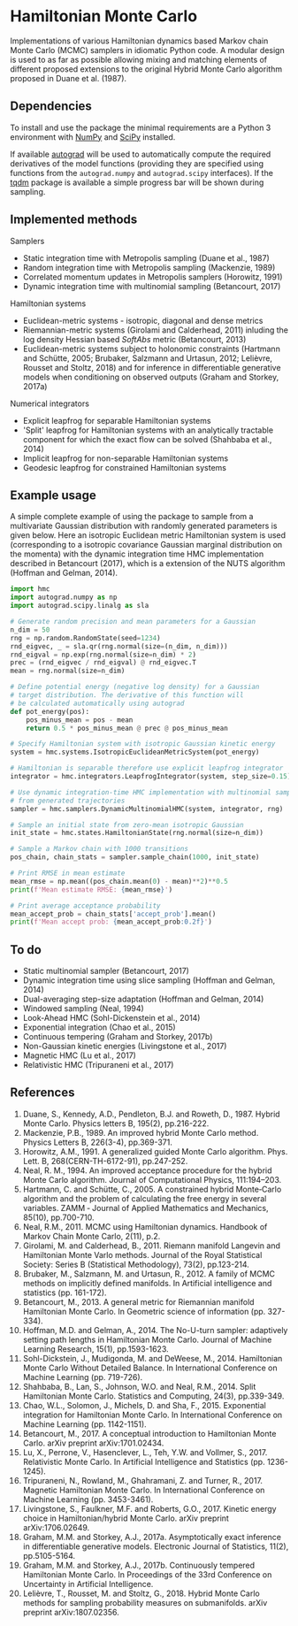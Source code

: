 # Hamiltonian Monte Carlo

Implementations of various Hamiltonian dynamics based Markov chain Monte Carlo (MCMC) samplers in idiomatic Python code. A modular design is used to as far as possible allowing mixing and matching elements of different proposed extensions to the original Hybrid Monte Carlo algorithm proposed in Duane et al. (1987).

## Dependencies

To install and use the package the minimal requirements are a Python 3 environment with [NumPy](http://www.numpy.org/) and [SciPy](https://www.scipy.org) installed. 

If available [autograd](https://github.com/HIPS/autograd) will be used to automatically compute the required derivatives of the model functions (providing they are specified using functions from the `autograd.numpy` and `autograd.scipy` interfaces). If the [tqdm](https://github.com/tqdm/tqdm) package is available a simple progress bar will be shown during sampling.

## Implemented methods

Samplers

  * Static integration time with Metropolis sampling (Duane et al., 1987)
  * Random integration time with Metropolis sampling (Mackenzie, 1989)
  * Correlated momentum updates in Metropolis samplers (Horowitz, 1991)
  * Dynamic integration time with multinomial sampling (Betancourt, 2017)

Hamiltonian systems

  * Euclidean-metric systems - isotropic, diagonal and dense metrics
  * Riemannian-metric systems (Girolami and Calderhead, 2011) inluding the
    log density Hessian based *SoftAbs* metric (Betancourt, 2013)
  * Euclidean-metric systems subject to holonomic constraints (Hartmann and
    Schütte, 2005; Brubaker, Salzmann and Urtasun, 2012; Lelièvre, Rousset and
    Stoltz, 2018) and for inference in differentiable generative models when conditioning on observed outputs (Graham and Storkey, 2017a)

Numerical integrators

  * Explicit leapfrog for separable Hamiltonian systems
  * 'Split' leapfrog for Hamiltonian systems with an analytically tractable
    component for which the exact flow can be solved (Shahbaba et al., 2014)
  * Implicit leapfrog for non-separable Hamiltonian systems
  * Geodesic leapfrog for constrained Hamiltonian systems

## Example usage

A simple complete example of using the package to sample from a multivariate Gaussian distribution with randomly generated parameters is given below. Here an isotropic Euclidean metric Hamiltonian system is used (corresponding to a isotropic covariance Gaussian marginal distribution on the momenta) with the dynamic integration time HMC implementation described in Betancourt (2017), which is a extension of the NUTS algorithm (Hoffman and Gelman, 2014).

```python
import hmc
import autograd.numpy as np
import autograd.scipy.linalg as sla

# Generate random precision and mean parameters for a Gaussian
n_dim = 50
rng = np.random.RandomState(seed=1234)
rnd_eigvec, _ = sla.qr(rng.normal(size=(n_dim, n_dim)))
rnd_eigval = np.exp(rng.normal(size=n_dim) * 2)
prec = (rnd_eigvec / rnd_eigval) @ rnd_eigvec.T
mean = rng.normal(size=n_dim)

# Define potential energy (negative log density) for a Gaussian
# target distribution. The derivative of this function will
# be calculated automatically using autograd
def pot_energy(pos):
    pos_minus_mean = pos - mean
    return 0.5 * pos_minus_mean @ prec @ pos_minus_mean

# Specify Hamiltonian system with isotropic Gaussian kinetic energy
system = hmc.systems.IsotropicEuclideanMetricSystem(pot_energy)

# Hamiltonian is separable therefore use explicit leapfrog integrator
integrator = hmc.integrators.LeapfrogIntegrator(system, step_size=0.15)

# Use dynamic integration-time HMC implementation with multinomial sampling 
# from generated trajectories
sampler = hmc.samplers.DynamicMultinomialHMC(system, integrator, rng)

# Sample an initial state from zero-mean isotropic Gaussian
init_state = hmc.states.HamiltonianState(rng.normal(size=n_dim))

# Sample a Markov chain with 1000 transitions
pos_chain, chain_stats = sampler.sample_chain(1000, init_state)

# Print RMSE in mean estimate
mean_rmse = np.mean((pos_chain.mean(0) - mean)**2)**0.5
print(f'Mean estimate RMSE: {mean_rmse}')

# Print average acceptance probability
mean_accept_prob = chain_stats['accept_prob'].mean()
print(f'Mean accept prob: {mean_accept_prob:0.2f}')
```

## To do

  * Static multinomial sampler (Betancourt, 2017)
  * Dynamic integration time using slice sampling (Hoffman and Gelman, 2014)
  * Dual-averaging step-size adaptation (Hoffman and Gelman, 2014)
  * Windowed sampling (Neal, 1994)
  * Look-Ahead HMC (Sohl-Dickenstein et al., 2014)
  * Exponential integration (Chao et al., 2015)
  * Continuous tempering (Graham and Storkey, 2017b)
  * Non-Gaussian kinetic energies (Livingstone et al., 2017)
  * Magnetic HMC (Lu et al., 2017)
  * Relativistic HMC (Tripuraneni et al., 2017)

## References

  1. Duane, S., Kennedy, A.D., Pendleton, B.J. and Roweth, D., 1987.
     Hybrid Monte Carlo. Physics letters B, 195(2), pp.216-222.
  2. Mackenzie, P.B., 1989. An improved hybrid Monte Carlo method.
     Physics Letters B, 226(3-4), pp.369-371.
  3. Horowitz, A.M., 1991. A generalized guided Monte Carlo algorithm.
     Phys. Lett. B, 268(CERN-TH-6172-91), pp.247-252.
  4. Neal, R. M., 1994. An improved acceptance procedure for the hybrid Monte
     Carlo algorithm. Journal of Computational Physics, 111:194–203.
  6. Hartmann, C. and Schütte, C., 2005. A constrained hybrid Monte‐Carlo
     algorithm and the problem of calculating the free energy in several
     variables. ZAMM ‐ Journal of Applied Mathematics and Mechanics, 85(10),
     pp.700-710.
  7. Neal, R.M., 2011. MCMC using Hamiltonian dynamics.
     Handbook of Markov Chain Monte Carlo, 2(11), p.2.
  8. Girolami, M. and Calderhead, B., 2011. Riemann manifold Langevin and
     Hamiltonian Monte Varlo methods. Journal of the Royal Statistical Society:
     Series B (Statistical Methodology), 73(2), pp.123-214.
  9. Brubaker, M., Salzmann, M. and Urtasun, R., 2012. A family of MCMC methods
     on implicitly defined manifolds. In Artificial intelligence and statistics
     (pp. 161-172).
 10. Betancourt, M., 2013. A general metric for Riemannian manifold Hamiltonian
     Monte Carlo. In Geometric science of information (pp. 327-334).
 11. Hoffman, M.D. and Gelman, A., 2014. The No-U-turn sampler: adaptively
     setting path lengths in Hamiltonian Monte Carlo. Journal of Machine
     Learning Research, 15(1), pp.1593-1623.
 12. Sohl-Dickstein, J., Mudigonda, M. and DeWeese, M., 2014. Hamiltonian Monte
     Carlo Without Detailed Balance. In International Conference on Machine
     Learning (pp. 719-726).
 13. Shahbaba, B., Lan, S., Johnson, W.O. and Neal, R.M., 2014.
     Split Hamiltonian Monte Carlo. Statistics and Computing, 24(3), pp.339-349.
 14. Chao, W.L., Solomon, J., Michels, D. and Sha, F., 2015. Exponential
     integration for Hamiltonian Monte Carlo. In International Conference on
     Machine Learning (pp. 1142-1151).
 15. Betancourt, M., 2017. A conceptual introduction to Hamiltonian Monte Carlo.
     arXiv preprint arXiv:1701.02434.
 16. Lu, X., Perrone, V., Hasenclever, L., Teh, Y.W. and Vollmer, S., 2017.
     Relativistic Monte Carlo. In Artificial Intelligence and Statistics
     (pp. 1236-1245).
 17. Tripuraneni, N., Rowland, M., Ghahramani, Z. and Turner, R., 2017.
     Magnetic Hamiltonian Monte Carlo. In International Conference on Machine
     Learning (pp. 3453-3461).
 18. Livingstone, S., Faulkner, M.F. and Roberts, G.O., 2017. Kinetic energy
     choice in Hamiltonian/hybrid Monte Carlo. arXiv preprint arXiv:1706.02649.
 18. Graham, M.M. and Storkey, A.J., 2017a. Asymptotically exact inference in differentiable generative models. Electronic Journal of Statistics, 11(2), pp.5105-5164.
 19. Graham, M.M. and Storkey, A.J., 2017b. Continuously tempered Hamiltonian
     Monte Carlo. In Proceedings of the 33rd Conference on Uncertainty in
     Artificial Intelligence.
 20. Lelièvre, T., Rousset, M. and Stoltz, G., 2018. Hybrid Monte Carlo methods
     for sampling probability measures on submanifolds. arXiv preprint
     arXiv:1807.02356.
